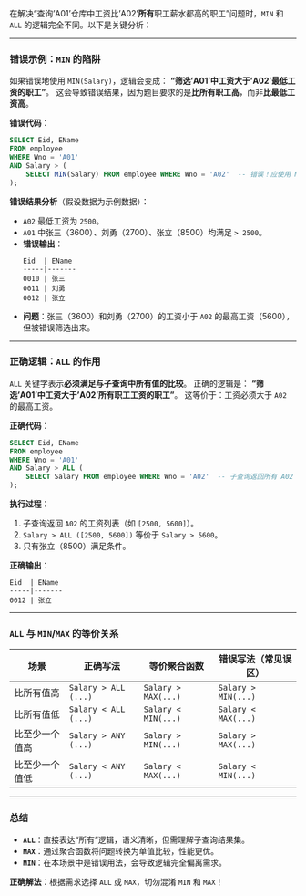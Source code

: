 在解决“查询’A01’仓库中工资比’A02’**所有**职工薪水都高的职工”问题时，`MIN` 和 `ALL` 的逻辑完全不同。以下是关键分析：

---

### **错误示例：`MIN` 的陷阱**
如果错误地使用 `MIN(Salary)`，逻辑会变成：
**“筛选’A01’中工资大于’A02’最低工资的职工”**。
这会导致错误结果，因为题目要求的是**比所有职工高**，而非**比最低工资高**。

**错误代码**：
```sql
SELECT Eid, EName
FROM employee
WHERE Wno = 'A01'
AND Salary > (
    SELECT MIN(Salary) FROM employee WHERE Wno = 'A02'  -- 错误！应使用 MAX
);
```

**错误结果分析**（假设数据为示例数据）：
- `A02` 最低工资为 `2500`。
- `A01` 中张三（3600）、刘勇（2700）、张立（8500）均满足 `> 2500`。
- **错误输出**：
  ```plaintext
  Eid  | EName
  -----|-------
  0010 | 张三
  0011 | 刘勇
  0012 | 张立
  ```
- **问题**：张三（3600）和刘勇（2700）的工资小于 `A02` 的最高工资（5600），但被错误筛选出来。

---

### **正确逻辑：`ALL` 的作用**
`ALL` 关键字表示**必须满足与子查询中所有值的比较**。
正确的逻辑是：
**“筛选’A01’中工资大于’A02’所有职工工资的职工”**。
这等价于：工资必须大于 `A02` 的最高工资。

**正确代码**：
```sql
SELECT Eid, EName
FROM employee
WHERE Wno = 'A01'
AND Salary > ALL (
    SELECT Salary FROM employee WHERE Wno = 'A02'  -- 子查询返回所有 A02 的工资
);
```

**执行过程**：
1. 子查询返回 `A02` 的工资列表（如 `[2500, 5600]`）。
2. `Salary > ALL ([2500, 5600])` 等价于 `Salary > 5600`。
3. 只有张立（8500）满足条件。

**正确输出**：
```plaintext
Eid  | EName
-----|-------
0012 | 张立
```

---

### **`ALL` 与 `MIN`/`MAX` 的等价关系**
| 场景               | 正确写法                | 等价聚合函数      | 错误写法（常见误区） |
|--------------------|-------------------------|-------------------|----------------------|
| 比所有值高         | `Salary > ALL (...)`    | `Salary > MAX(...)` | `Salary > MIN(...)`  |
| 比所有值低         | `Salary < ALL (...)`    | `Salary < MIN(...)` | `Salary < MAX(...)`  |
| 比至少一个值高     | `Salary > ANY (...)`    | `Salary > MIN(...)` | `Salary > MAX(...)`  |
| 比至少一个值低     | `Salary < ANY (...)`    | `Salary < MAX(...)` | `Salary < MIN(...)`  |

---

### **总结**
- **`ALL`**：直接表达“所有”逻辑，语义清晰，但需理解子查询结果集。
- **`MAX`**：通过聚合函数将问题转换为单值比较，性能更优。
- **`MIN`**：在本场景中是错误用法，会导致逻辑完全偏离需求。

**正确解法**：根据需求选择 `ALL` 或 `MAX`，切勿混淆 `MIN` 和 `MAX`！